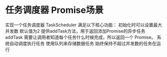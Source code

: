# 任务调度器 Promise场景

实现一个任务调度器 TaskScheduler 满足以下核心功能：
    初始化时可以设置最大并发数 默认值为2
    提供addTask方法，用于返回添加Promise的异步任务
        addTask 需要让调用者知道每个任务什么时候完成，所以返回一个 Promise。
    系统自动调度执行任务
        使用队列来存储数据任务
    始终保持不超过并发数的任务在运行
